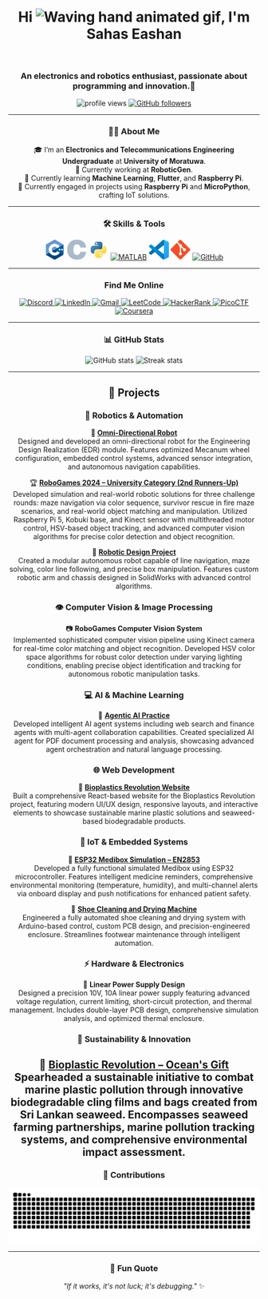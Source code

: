 <h1 align="center">Hi <img src="https://raw.githubusercontent.com/nixin72/nixin72/master/wave.gif" 
         alt="Waving hand animated gif"
         height="45"
         width="45" />, I'm Sahas Eashan <div><img align="center">
</div></h1> 

<!-- fallback content if the SVG doesn't load -->
</object>
<h3 align="center">An electronics and robotics enthusiast, passionate about programming and innovation.🚀 </h3>

<p align="center">
  <img src="https://komarev.com/ghpvc/?username=sahas-eashan&label=Profile%20views&color=0e75b6&style=flat" alt="profile views" />
  <a href="https://github.com/sahas-eashan?tab=followers">
    <img src="https://img.shields.io/github/followers/sahas-eashan?label=Followers&style=social" alt="GitHub followers" />
  </a>
</p>
<p align="center">
  
<div align="center">
  
---

### 👨‍💻 About Me

🎓 I’m an **Electronics and Telecommunications Engineering Undergraduate** at **University of Moratuwa**.  
🤖 Currently working at **RoboticGen**.  
🌱 Currently learning **Machine Learning**, **Flutter**, and **Raspberry Pi**.  
🔭 Currently engaged in projects using **Raspberry Pi** and **MicroPython**, crafting IoT solutions.  

---

### 🛠️ Skills & Tools

<p>
  <a href="https://cplusplus.com/" target="_blank"><img src="https://raw.githubusercontent.com/devicons/devicon/master/icons/cplusplus/cplusplus-original.svg" alt="C++" width="40" height="40"/></a>
  <a href="https://en.wikipedia.org/wiki/C_(programming_language)" target="_blank"><img src="https://raw.githubusercontent.com/devicons/devicon/master/icons/c/c-original.svg" alt="C" width="40" height="40"/></a>
  <a href="https://www.python.org/" target="_blank"><img src="https://raw.githubusercontent.com/devicons/devicon/master/icons/python/python-original.svg" alt="Python" width="40" height="40"/></a>
  <a href="https://www.mathworks.com/products/matlab.html" target="_blank"><img src="https://upload.wikimedia.org/wikipedia/commons/2/21/Matlab_Logo.png" alt="MATLAB" width="40" height="40"/></a>
  <a href="https://code.visualstudio.com/" target="_blank"><img src="https://raw.githubusercontent.com/devicons/devicon/master/icons/vscode/vscode-original.svg" alt="VS Code" width="40" height="40"/></a>
  <a href="https://git-scm.com/" target="_blank"><img src="https://raw.githubusercontent.com/devicons/devicon/master/icons/git/git-original.svg" alt="Git" width="40" height="40"/></a>
  <a href="https://github.com/" target="_blank"><img src="https://github.githubassets.com/images/modules/logos_page/GitHub-Mark.png" alt="GitHub" width="40" height="40"/></a>

</p>

---

### Find Me Online

<p>
  <!-- Discord -->
  <a href="https://discord.com/invite/cRbrttDn" target="_blank">
    <img src="https://img.shields.io/badge/Discord-5865F2?style=flat-circle&logo=discord&logoColor=white" alt="Discord" />
  </a>
  <!-- LinkedIn -->
  <a href="https://linkedin.com/in/sahas-eashan-55b35b29a" target="_blank">
    <img src="https://img.shields.io/badge/LinkedIn-0077B5?style=flat-circle&logo=linkedin&logoColor=white" alt="LinkedIn" />
  </a>
  <!-- Gmail -->
  <a href="mailto:sahaseashangalle@gmail.com" target="_blank">
    <img src="https://img.shields.io/badge/Gmail-D14836?style=flat-circle&logo=gmail&logoColor=white" alt="Gmail" />
  </a>
  <!-- LeetCode -->
  <a href="https://leetcode.com/u/sahas_eashan/" target="_blank">
    <img src="https://img.shields.io/badge/LeetCode-FFA116?style=flat-circle&logo=leetcode&logoColor=white" alt="LeetCode" />
  </a>
  <!-- HackerRank -->
  <a href="https://www.hackerrank.com/profile/sahas_eashan" target="_blank">
    <img src="https://img.shields.io/badge/HackerRank-2EC866?style=flat-circle&logo=hackerrank&logoColor=white" alt="HackerRank" />
  </a>
  <!-- PicoCTF -->
  <a href="https://play.picoctf.org/users/sahas_eashan" target="_blank">
    <img src="https://img.shields.io/badge/PicoCTF-1E90FF?style=flat-circle&logo=c&logoColor=white" alt="PicoCTF" />
  </a>
  <!-- Coursera -->
  <a href="https://www.coursera.org/user/e1056ceef075a6f2f9bb7def08372453" target="_blank">
    <img src="https://img.shields.io/badge/Coursera-0056D2?style=flat-circle&logo=coursera&logoColor=white" alt="Coursera" />
  </a>
</p>

---

### 📊 GitHub Stats

</div>

<p align="center">
  <img src="https://github-readme-stats.vercel.app/api?username=sahas-eashan&show_icons=true&theme=radical" alt="GitHub stats" />
  <img src="https://github-readme-streak-stats.herokuapp.com/?user=sahas-eashan&theme=radical" alt="Streak stats" />
</p>


---
  
<div align="center">
  
## 🚀 Projects

### 🤖 **Robotics & Automation**
🔧 [**Omni-Directional Robot**](https://github.com/sahas-eashan/OmniDirectionalRobot-EN2160)  
Designed and developed an omni-directional robot for the Engineering Design Realization (EDR) module. Features optimized Mecanum wheel configuration, embedded control systems, advanced sensor integration, and autonomous navigation capabilities.

🏆 [**RoboGames 2024 – University Category (2nd Runners-Up)**](https://github.com/sahas-eashan/BB-Alr-8)  
Developed simulation and real-world robotic solutions for three challenge rounds: maze navigation via color sequence, survivor rescue in fire maze scenarios, and real-world object matching and manipulation. Utilized Raspberry Pi 5, Kobuki base, and Kinect sensor with multithreaded motor control, HSV-based object tracking, and advanced computer vision algorithms for precise color detection and object recognition.

🎯 [**Robotic Design Project**](https://github.com/sahas-eashan/Robotic-Design-Project)  
Created a modular autonomous robot capable of line navigation, maze solving, color line following, and precise box manipulation. Features custom robotic arm and chassis designed in SolidWorks with advanced control algorithms.

### 👁️ **Computer Vision & Image Processing**
📷 **RoboGames Computer Vision System**  
Implemented sophisticated computer vision pipeline using Kinect camera for real-time color matching and object recognition. Developed HSV color space algorithms for robust color detection under varying lighting conditions, enabling precise object identification and tracking for autonomous robotic manipulation tasks.

### 💻 **AI & Machine Learning**
🧠 [**Agentic AI Practice**](https://github.com/sahas-eashan/Agentic_AI_Practice)  
Developed intelligent AI agent systems including web search and finance agents with multi-agent collaboration capabilities. Created specialized AI agent for PDF document processing and analysis, showcasing advanced agent orchestration and natural language processing.

### 🌐 **Web Development**
🌊 [**Bioplastics Revolution Website**](https://github.com/sahas-eashan/WEB_bioplastics_revolution_)  
Built a comprehensive React-based website for the Bioplastics Revolution project, featuring modern UI/UX design, responsive layouts, and interactive elements to showcase sustainable marine plastic solutions and seaweed-based biodegradable products.

### 🔬 **IoT & Embedded Systems**
💊 [**ESP32 Medibox Simulation – EN2853**](https://github.com/sahas-eashan/ESP32-Medibox-Project---EN2853)  
Developed a fully functional simulated Medibox using ESP32 microcontroller. Features intelligent medicine reminders, comprehensive environmental monitoring (temperature, humidity), and multi-channel alerts via onboard display and push notifications for enhanced patient safety.

🧹 [**Shoe Cleaning and Drying Machine**](https://github.com/sahas-eashan/Shoe-Cleaning-and-Drying-Machine--Engineering_Design_Project)  
Engineered a fully automated shoe cleaning and drying system with Arduino-based control, custom PCB design, and precision-engineered enclosure. Streamlines footwear maintenance through intelligent automation.

### ⚡ **Hardware & Electronics**
🔋 **Linear Power Supply Design**  
Designed a precision 10V, 10A linear power supply featuring advanced voltage regulation, current limiting, short-circuit protection, and thermal management. Includes double-layer PCB design, comprehensive simulation analysis, and optimized thermal enclosure.

### 🌱 **Sustainability & Innovation**
🌊 [**Bioplastic Revolution – Ocean's Gift**](https://github.com/sahas-eashan/Bioplastic-Revolution)  
Spearheaded a sustainable initiative to combat marine plastic pollution through innovative biodegradable cling films and bags created from Sri Lankan seaweed. Encompasses seaweed farming partnerships, marine pollution tracking systems, and comprehensive environmental impact assessment.
---

### 🐍 Contributions

<picture>
  <source media="(prefers-color-scheme: dark)" srcset="https://raw.githubusercontent.com/sahas-eashan/sahas-eashan/output/github-snake-dark.svg" />
  <img alt="github-snake" src="https://raw.githubusercontent.com/sahas-eashan/sahas-eashan/output/github-snake.svg" />
</picture>


---


### 🐾 Fun Quote

_"If it works, it's not luck; it's debugging."_ ✨

</div>

